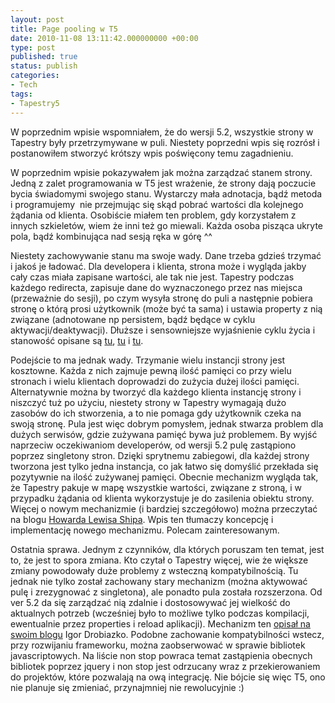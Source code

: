 ```yaml
---
layout: post
title: Page pooling w T5
date: 2010-11-08 13:11:42.000000000 +00:00
type: post
published: true
status: publish
categories:
- Tech
tags:
- Tapestry5
---
```

<p>W poprzednim wpisie wspomniałem, że do wersji 5.2, wszystkie strony w Tapestry były przetrzymywane w puli. Niestety poprzedni wpis się rozrósł i postanowiłem stworzyć krótszy wpis poświęcony temu zagadnieniu.</p>
<p>W poprzednim wpisie pokazywałem jak można zarządzać stanem strony. Jedną z zalet programowania w T5 jest wrażenie, że strony dają poczucie bycia świadomymi swojego stanu. Wystarczy mała adnotacja, bądź metoda i programujemy  nie przejmując się skąd pobrać wartości dla kolejnego żądania od klienta. Osobiście miałem ten problem, gdy korzystałem z innych szkieletów, wiem że inni też go miewali. Każda osoba pisząca ukryte pola, bądź kombinująca nad sesją ręka w górę ^^</p>
<p>Niestety zachowywanie stanu ma swoje wady. Dane trzeba gdzieś trzymać i jakoś je ładować. Dla developera i klienta, strona może i wygląda jakby cały czas miała zapisane wartości, ale tak nie jest. Tapestry podczas każdego redirecta, zapisuje dane do wyznaczonego przez nas miejsca (przeważnie do sesji), po czym wysyła stronę do puli a następnie pobiera stronę o którą prosi użytkownik (może być ta sama) i ustawia property z nią związane (adnotowane np persistem, bądź będące w cyklu aktywacji/deaktywacji). Dłuższe i sensowniejsze wyjaśnienie cyklu życia i stanowość opisane są <a href="http://tapestry.apache.org/tapestry5.2-dev/guide/lifecycle.html" target="_blank">tu</a>, <a href="http://tapestry.apache.org/tapestry5.2-dev/guide/rendering.html" target="_blank">tu</a> i <a href="http://tapestry.apache.org/tapestry5.2-dev/guide/persist.html" target="_blank">tu</a>.</p>
<p>Podejście to ma jednak wady. Trzymanie wielu instancji strony jest kosztowne. Każda z nich zajmuje pewną ilość pamięci co przy wielu stronach i wielu klientach doprowadzi do zużycia dużej ilości pamięci. Alternatywnie można by tworzyć dla każdego klienta instancję strony i niszczyć tuż po użyciu, niestety strony w Tapestry wymagają dużo zasobów do ich stworzenia, a to nie pomaga gdy użytkownik czeka na swoją stronę. Pula jest więc dobrym pomysłem, jednak stwarza problem dla dużych serwisów, gdzie zużywana pamięć bywa już problemem. By wyjść naprzeciw oczekiwaniom developerów, od wersji 5.2 pulę zastąpiono poprzez singletony stron. Dzięki sprytnemu zabiegowi, dla każdej strony tworzona jest tylko jedna instancja, co jak łatwo się domyślić przekłada się pozytywnie na ilość zużywanej pamięci. Obecnie mechanizm wygląda tak, że Tapestry pakuje w mapę wszystkie wartości, związane z stroną, i w przypadku żądania od klienta wykorzystuje je do zasilenia obiektu strony. Więcej o nowym mechanizmie (i bardziej szczegółowo) można przeczytać na blogu <a href="http://tapestryjava.blogspot.com/2010/07/everyone-out-of-pool-tapestry-goes.html" target="_blank">Howarda Lewisa Shipa</a>. Wpis ten tłumaczy koncepcję i implementację nowego mechanizmu. Polecam zainteresowanym.</p>
<p>Ostatnia sprawa. Jednym z czynników, dla których poruszam ten temat, jest to, że jest to spora zmiana. Kto czytał o Tapestry więcej, wie że większe zmiany powodowały duże problemy z wsteczną kompatybilnością. Tu jednak nie tylko został zachowany stary mechanizm (można aktywować pulę i zrezygnować z singletona), ale ponadto pula została rozszerzona. Od ver 5.2 da się zarządzać nią zdalnie i dostosowywać jej wielkość do aktualnych potrzeb (wcześniej było to możliwe tylko podczas kompilacji, ewentualnie przez properties i reload aplikacji). Mechanizm ten <a href="http://blog.tapestry5.de/index.php/2010/05/28/remote-page-pool-management/">opisał na swoim blogu</a> Igor Drobiazko. Podobne zachowanie kompatybilności wstecz, przy rozwijaniu frameworku, można zaobserwować w sprawie bibliotek javascriptowych. Na liście non stop powraca temat zastąpienia obecnych bibliotek poprzez jquery i non stop jest odrzucany wraz z przekierowaniem do projektów, które pozwalają na ową integrację. Nie bójcie się więc T5, ono nie planuje się zmieniać, przynajmniej nie rewolucyjnie :)</p>

